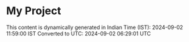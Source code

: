 # My Project

This content is dynamically generated in Indian Time (IST): 2024-09-02 11:59:00 IST
Converted to UTC: 2024-09-02 06:29:01 UTC
